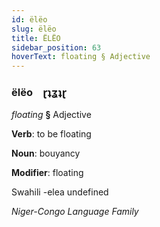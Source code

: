```yaml
---
id: ëlëo
slug: ëlëo
title: ËLËO
sidebar_position: 63
hoverText: floating § Adjective
---
```


### ëlëo&emsp;<span kind="abugida">ɽʇʓʇɽ</span>

*floating* **§** Adjective

**Verb**: to be floating

**Noun**: bouyancy

**Modifier**: floating

Swahili -elea undefined

*Niger-Congo Language Family*